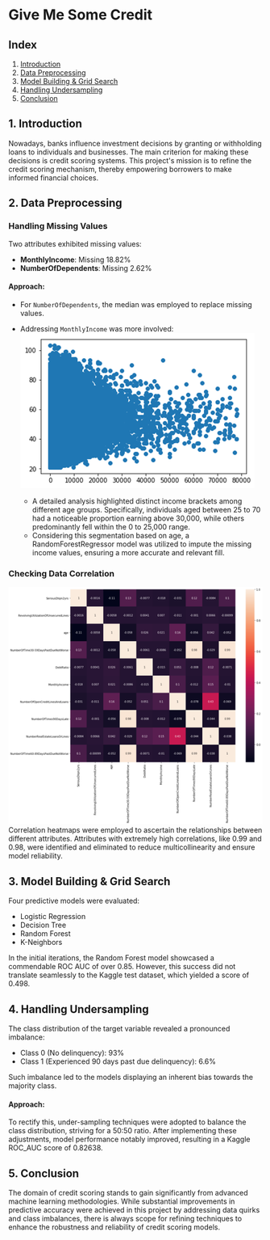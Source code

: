 # Give Me Some Credit

## Index
1. [Introduction](#1-introduction)
2. [Data Preprocessing](#2-data-preprocessing)
3. [Model Building & Grid Search](#3-model-building--grid-search)
4. [Handling Undersampling](#4-handling-undersampling)
5. [Conclusion](#5-conclusion)

## 1. Introduction

Nowadays, banks influence investment decisions by granting or withholding loans to individuals and businesses. The main criterion for making these decisions is credit scoring systems. This project's mission is to refine the credit scoring mechanism, thereby empowering borrowers to make informed financial choices.

## 2. Data Preprocessing

### Handling Missing Values

Two attributes exhibited missing values:
- **MonthlyIncome**: Missing 18.82%
- **NumberOfDependents**: Missing 2.62%

#### Approach:
- For `NumberOfDependents`, the median was employed to replace missing values.
  
- Addressing `MonthlyIncome` was more involved:
![Age and Income Relationship](plots/age.png)
  - A detailed analysis highlighted distinct income brackets among different age groups. Specifically, individuals aged between 25 to 70 had a noticeable proportion earning above 30,000, while others predominantly fell within the 0 to 25,000 range.
  - Considering this segmentation based on age, a RandomForestRegressor model was utilized to impute the missing income values, ensuring a more accurate and relevant fill.

### Checking Data Correlation
![Correlation](plots/Correlation.png)
Correlation heatmaps were employed to ascertain the relationships between different attributes. Attributes with extremely high correlations, like 0.99 and 0.98, were identified and eliminated to reduce multicollinearity and ensure model reliability.

## 3. Model Building & Grid Search

Four predictive models were evaluated:
- Logistic Regression
- Decision Tree
- Random Forest
- K-Neighbors

In the initial iterations, the Random Forest model showcased a commendable ROC AUC of over 0.85. However, this success did not translate seamlessly to the Kaggle test dataset, which yielded a score of 0.498.

## 4. Handling Undersampling

The class distribution of the target variable revealed a pronounced imbalance: 
- Class 0 (No delinquency): 93%
- Class 1 (Experienced 90 days past due delinquency): 6.6%

Such imbalance led to the models displaying an inherent bias towards the majority class.

#### Approach:

To rectify this, under-sampling techniques were adopted to balance the class distribution, striving for a 50:50 ratio. After implementing these adjustments, model performance notably improved, resulting in a Kaggle ROC_AUC score of 0.82638.

## 5. Conclusion

The domain of credit scoring stands to gain significantly from advanced machine learning methodologies. While substantial improvements in predictive accuracy were achieved in this project by addressing data quirks and class imbalances, there is always scope for refining techniques to enhance the robustness and reliability of credit scoring models.


